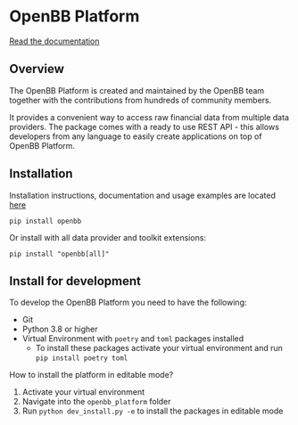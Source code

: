 # OpenBB Platform

[Read the documentation](https://docs.openbb.co/platform)

## Overview

The OpenBB Platform is created and maintained by the OpenBB team together with the contributions from hundreds of community members.

It provides a convenient way to access raw financial data from multiple data providers. The package comes with a ready to use REST API - this allows developers from any language to easily create applications on top of OpenBB Platform.

## Installation

Installation instructions, documentation and usage examples are located [here](https://docs.openbb.co/platform#what-is-the-openbb-platform)

```console
pip install openbb
```

Or install with all data provider and toolkit extensions:

```console
pip install "openbb[all]"
```

## Install for development

To develop the OpenBB Platform you need to have the following:

- Git
- Python 3.8 or higher
- Virtual Environment with `poetry` and `toml` packages installed
  - To install these packages activate your virtual environment and run `pip install poetry toml`

How to install the platform in editable mode?

  1. Activate your virtual environment
  1. Navigate into the `openbb_platform` folder
  1. Run `python dev_install.py -e` to install the packages in editable mode
